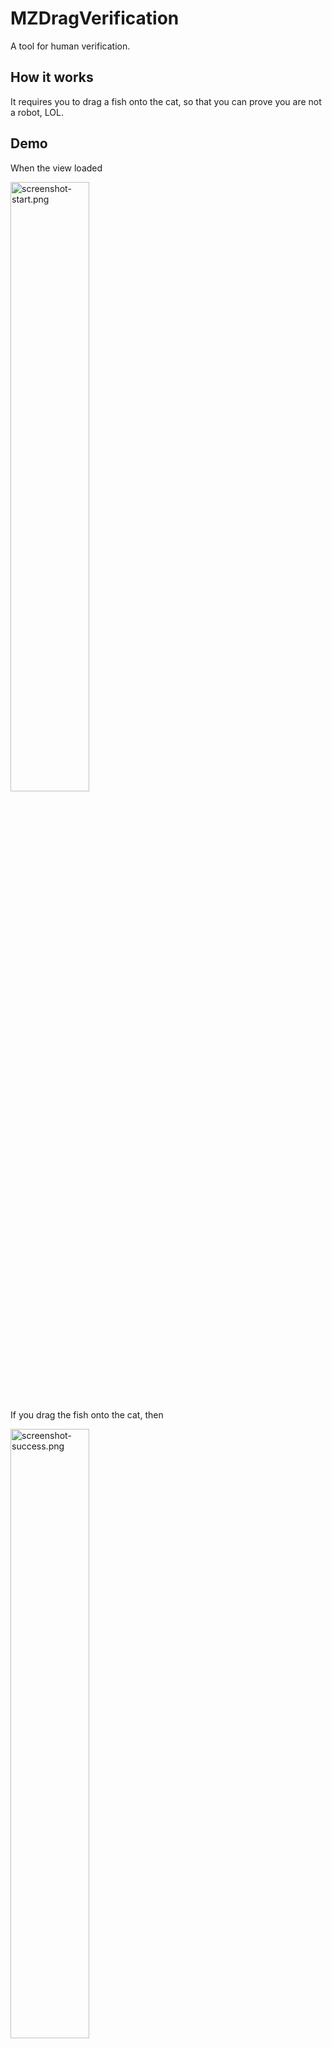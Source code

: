 # MZDragVerification

A tool for human verification.

## How it works

It requires you to drag a fish onto the cat, so that you can prove you are not a robot, LOL.

## Demo

When the view loaded

<img src="https://github.com/mizu-bai/MZDragVerification/blob/main/README.assets/screenshot-start.png" height=50% width=50% alt="screenshot-start.png">

If you drag the fish onto the cat, then

<img src="https://github.com/mizu-bai/MZDragVerification/blob/main/README.assets/screenshot-success.png" height=50% width=50% alt="screenshot-success.png">

However, when the cat cannot eat the fish

<img src="https://github.com/mizu-bai/MZDragVerification/blob/main/README.assets/screenshot-fail.png" height=50% width=50% alt="screenshot-fail.png">

View as gif

<img src="https://github.com/mizu-bai/MZDragVerification/blob/main/README.assets/demo.gif" height=50% width=50% alt="demo.gif">
